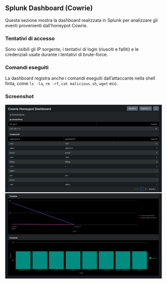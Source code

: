 ## Splunk Dashboard (Cowrie)  
  
Questa sezione mostra la dashboard realizzata in Splunk per analizzare gli eventi provenienti dall’honeypot Cowrie.  
  
### Tentativi di accesso  
Sono visibili gli IP sorgente, i tentativi di login (riusciti e falliti) e le credenziali usate durante i tentativi di brute-force.  
  
### Comandi eseguiti  
La dashboard registra anche i comandi eseguiti dall’attaccante nella shell finta, come `ls -la`, `rm -rf`, `cat malicious.sh`, `wget` ecc.  

### Screenshot  
![Dashboard 1](Images/Ip-TentativiLogin.jpg)  
![Dashboard 2](Images/Log-Comandi.jpg)
